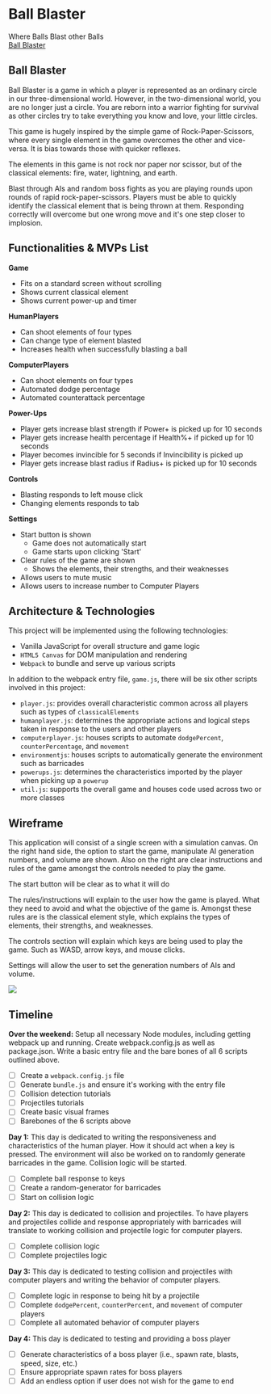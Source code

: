 # Ball Blaster
Where Balls Blast other Balls  
[Ball Blaster](https://moistcode.github.io/BallBlaster/)

## Ball Blaster
Ball Blaster is a game in which a player is represented as an ordinary circle in our three-dimensional world. However, in the two-dimensional world, you are no longer just a circle. You are reborn into a warrior fighting for survival as other circles try to take everything you know and love, your little circles.

This game is hugely inspired by the simple game of Rock-Paper-Scissors, where every single element in the game overcomes the other and vice-versa. It is bias towards those with quicker reflexes.

The elements in this game is not rock nor paper nor scissor, but of the classical elements: fire, water, lightning, and earth. 

Blast through AIs and random boss fights as you are playing rounds upon rounds of rapid rock-paper-scissors. Players must be able to quickly identify the classical element that is being thrown at them. Responding correctly will overcome but one wrong move and it's one step closer to implosion.

## Functionalities & MVPs List

**Game**
* Fits on a standard screen without scrolling
* Shows current classical element
* Shows current power-up and timer

**HumanPlayers**
* Can shoot elements of four types
* Can change type of element blasted
* Increases health when successfully blasting a ball

**ComputerPlayers**
* Can shoot elements on four types
* Automated dodge percentage
* Automated counterattack percentage

**Power-Ups**
* Player gets increase blast strength if Power+ is picked up for 10 seconds
* Player gets increase health percentage if Health%+ if picked up for 10 seconds
* Player becomes invincible for 5 seconds if Invincibility is picked up
* Player gets increase blast radius if Radius+ is picked up for 10 seconds

**Controls**
* Blasting responds to left mouse click
* Changing elements responds to tab

**Settings**
* Start button is shown
  * Game does not automatically start
  * Game starts upon clicking 'Start'
* Clear rules of the game are shown
  * Shows the elements, their strengths, and their weaknesses
* Allows users to mute music
* Allows users to increase number to Computer Players

## Architecture & Technologies

This project will be implemented using the following technologies:

* Vanilla JavaScript for overall structure and game logic
* `HTML5 Canvas` for DOM manipulation and rendering
* `Webpack` to bundle and serve up various scripts

In addition to the webpack entry file, `game.js`, there will be six other scripts involved in this project:

* `player.js`: provides overall characteristic common across all players such as types of `classicalElements`
* `humanplayer.js`: determines the appropriate actions and logical steps taken in response to the users and other players
* `computerplayer.js`: houses scripts to automate `dodgePercent`, `counterPercentage`, and `movement`
* `environmentjs`: houses scripts to automatically generate the environment such as barricades
* `powerups.js`: determines the characteristics imported by the player when picking up a `powerup`
* `util.js`: supports the overall game and houses code used across two or more classes

## Wireframe

This application will consist of a single screen with a simulation canvas. On the right hand side, the option to start the game, manipulate AI generation numbers, and volume are shown. Also on the right are clear instructions and rules of the game amongst the controls needed to play the game.

The start button will be clear as to what it will do

The rules/instructions will explain to the user how the game is played. What they need to avoid and what the objective of the game is. Amongst these rules are is the classical element style, which explains the types of elements, their strengths, and weaknesses.

The controls section will explain which keys are being used to play the game. Such as WASD, arrow keys, and mouse clicks.

Settings will allow the user to set the generation numbers of AIs and volume.

![](https://i.imgur.com/n9m84Yz.png)

## Timeline

**Over the weekend:**
Setup all necessary Node modules, including getting webpack up and running. Create webpack.config.js as well as package.json. Write a basic entry file and the bare bones of all 6 scripts outlined above.
- [ ] Create a `webpack.config.js` file
- [ ] Generate `bundle.js` and ensure it's working with the entry file
- [ ] Collision detection tutorials
- [ ] Projectiles tutorials
- [ ] Create basic visual frames
- [ ] Barebones of the 6 scripts above

**Day 1:**
This day is dedicated to writing the responsiveness and characteristics of the human player. How it should act when a key is pressed. The environment will also be worked on to randomly generate barricades in the game. Collision logic will be started.
- [ ] Complete ball response to keys
- [ ] Create a random-generator for barricades
- [ ] Start on collision logic

**Day 2:**
This day is dedicated to collision and projectiles. To have players and projectiles collide and response appropriately with barricades will translate to working collision and projectile logic for computer players.
- [ ] Complete collision logic
- [ ] Complete projectiles logic

**Day 3:**
This day is dedicated to testing collision and projectiles with computer players and writing the behavior of computer players.
- [ ] Complete logic in response to being hit by a projectile
- [ ] Complete `dodgePercent`, `counterPercent`, and `movement` of computer players
- [ ] Complete all automated behavior of computer players

**Day 4:**
This day is dedicated to testing and providing a boss player
- [ ] Generate characteristics of a boss player (i.e., spawn rate, blasts, speed, size, etc.)
- [ ] Ensure appropriate spawn rates for boss players
- [ ] Add an endless option if user does not wish for the game to end
